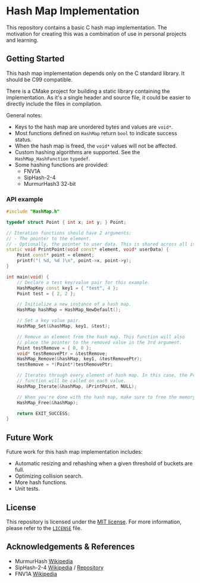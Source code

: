 # Hash Map Implementation
This repository contains a basic C hash map implementation.
The motivation for creating this was a combination of use in personal projects and learning.

## Getting Started
This hash map implementation depends only on the C standard library.
It should be C99 compatible.

There is a CMake project for building a static library containing the implementation.
As it's a single header and source file, it could be easier to directly include the files in compilation.

General notes:
- Keys to the hash map are unordered bytes and values are `void*`.
- Most functions defined on `HashMap` return `bool` to indicate success status.
- When the hash map is freed, the `void*` values will not be affected.
- Custom hashing algorithms are supported. See the `HashMap_HashFunction` `typedef`.
- Some hashing functions are provided:
    - FNV1A
    - SipHash-2-4
    - MurmurHash3 32-bit

### API example
```cpp
#include "HashMap.h"

typedef struct Point { int x; int y; } Point;

// Iteration functions should have 2 arguments:
// - The pointer to the element.
// - Optionally, the pointer to user data. This is shared across all iterations.
static void PrintPoint(void const* element, void* userData) {
    Point const* point = element;
    printf("( %d, %d )\n", point->x, point->y);
}

int main(void) {
    // Declare a test key/value pair for this example.
    HashMapKey const key1 = { "test", 4 };
    Point test = { 2, 2 };

    // Initialize a new instance of a hash map.
    HashMap hashMap = HashMap_NewDefault();

    // Set a key value pair.
    HashMap_Set(&hashMap, key1, &test);

    // Remove an element from the hash map. This function will also
    // place the pointer to the removed value in the 3rd argument.
    Point testRemove = { 0, 0 };
    void* testRemovePtr = &testRemove;
    HashMap_Remove(&hashMap, key1, &testRemovePtr);
    testRemove = *(Point*)testRemovePtr;

    // Iterates through every element of hash map. In this case, the PrintPoint
    // function will be called on each value.
    HashMap_Iterate(&hashMap, &PrintPoint, NULL);

    // When you're done with the hash map, make sure to free the memory.
    HashMap_Free(&hashMap);

    return EXIT_SUCCESS;
}
```

## Future Work
Future work for this hash map implementation includes:
- Automatic resizing and rehashing when a given threshold of buckets are full.
- Optimizing collision search.
- More hash functions.
- Unit tests.

## License
This repository is licensed under the [MIT license](https://choosealicense.com/licenses/mit/).
For more information, please refer to the [`LICENSE`](./LICENSE) file.

## Acknowledgements & References
- MurmurHash [Wikipedia](https://en.wikipedia.org/wiki/MurmurHash)
- SipHash-2-4 [Wikipedia](https://en.wikipedia.org/wiki/SipHash) / [Repository](https://github.com/veorq/SipHash)
- FNV1A [Wikipedia](https://en.wikipedia.org/wiki/Fowler%E2%80%93Noll%E2%80%93Vo_hash_function)
